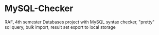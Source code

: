 # MySQL-Checker

RAF, 4th semester Databases project with MySQL syntax checker, "pretty" sql query, bulk import, result set export to local storage
